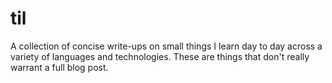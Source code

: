 # til
A collection of concise write-ups on small things I learn day to day across a variety of languages and technologies. These are things that don't really warrant a full blog post.
